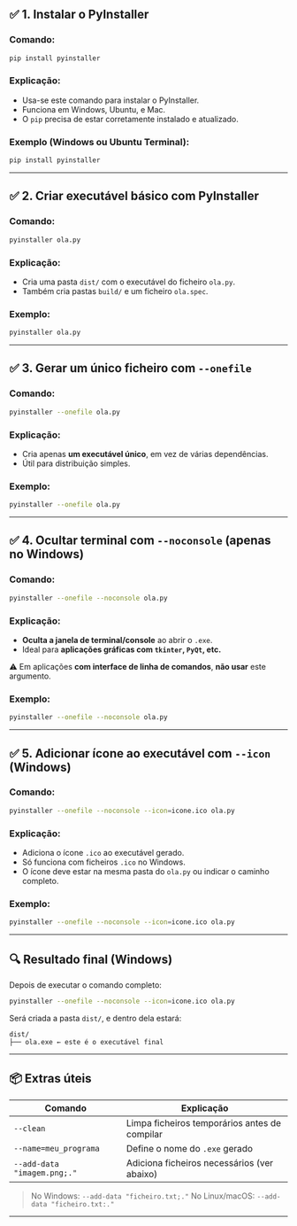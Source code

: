 ## ✅ 1. Instalar o PyInstaller

### **Comando**:

```bash
pip install pyinstaller
```

### **Explicação**:

* Usa-se este comando para instalar o PyInstaller.
* Funciona em Windows, Ubuntu, e Mac.
* O `pip` precisa de estar corretamente instalado e atualizado.

### **Exemplo (Windows ou Ubuntu Terminal)**:

```bash
pip install pyinstaller
```

---

## ✅ 2. Criar executável básico com PyInstaller

### **Comando**:

```bash
pyinstaller ola.py
```

### **Explicação**:

* Cria uma pasta `dist/` com o executável do ficheiro `ola.py`.
* Também cria pastas `build/` e um ficheiro `ola.spec`.

### **Exemplo**:

```bash
pyinstaller ola.py
```

---

## ✅ 3. Gerar um único ficheiro com `--onefile`

### **Comando**:

```bash
pyinstaller --onefile ola.py
```

### **Explicação**:

* Cria apenas **um executável único**, em vez de várias dependências.
* Útil para distribuição simples.

### **Exemplo**:

```bash
pyinstaller --onefile ola.py
```

---

## ✅ 4. Ocultar terminal com `--noconsole` (apenas no Windows)

### **Comando**:

```bash
pyinstaller --onefile --noconsole ola.py
```

### **Explicação**:

* **Oculta a janela de terminal/console** ao abrir o `.exe`.
* Ideal para **aplicações gráficas com `tkinter`, `PyQt`, etc.**

⚠️ Em aplicações **com interface de linha de comandos**, **não usar** este argumento.

### **Exemplo**:

```bash
pyinstaller --onefile --noconsole ola.py
```

---

## ✅ 5. Adicionar ícone ao executável com `--icon` (Windows)

### **Comando**:

```bash
pyinstaller --onefile --noconsole --icon=icone.ico ola.py
```

### **Explicação**:

* Adiciona o ícone `.ico` ao executável gerado.
* Só funciona com ficheiros `.ico` no Windows.
* O ícone deve estar na mesma pasta do `ola.py` ou indicar o caminho completo.

### **Exemplo**:

```bash
pyinstaller --onefile --noconsole --icon=icone.ico ola.py
```

---

## 🔍 Resultado final (Windows)

Depois de executar o comando completo:

```bash
pyinstaller --onefile --noconsole --icon=icone.ico ola.py
```

Será criada a pasta `dist/`, e dentro dela estará:

```
dist/
├── ola.exe ← este é o executável final
```

---

## 📦 Extras úteis

| Comando                     | Explicação                                    |
| --------------------------- | --------------------------------------------- |
| `--clean`                   | Limpa ficheiros temporários antes de compilar |
| `--name=meu_programa`       | Define o nome do `.exe` gerado                |
| `--add-data "imagem.png;."` | Adiciona ficheiros necessários (ver abaixo)   |

> No Windows: `--add-data "ficheiro.txt;."`
> No Linux/macOS: `--add-data "ficheiro.txt:."`

---

